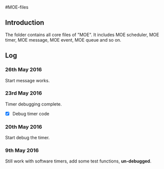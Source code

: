 #MOE-files

## Introduction
The folder contains all core files of "MOE". It includes MOE scheduler, MOE timer, MOE message, MOE event, MOE queue and so on.

## Log
### 26th May 2016
Start message works. 

### 23rd May 2016
Timer debugging complete.   
- [x] Debug timer code

### 20th May 2016
Start debug the timer.

### 9th May 2016
Still work with software timers, add some test functions, **un-debugged**.
